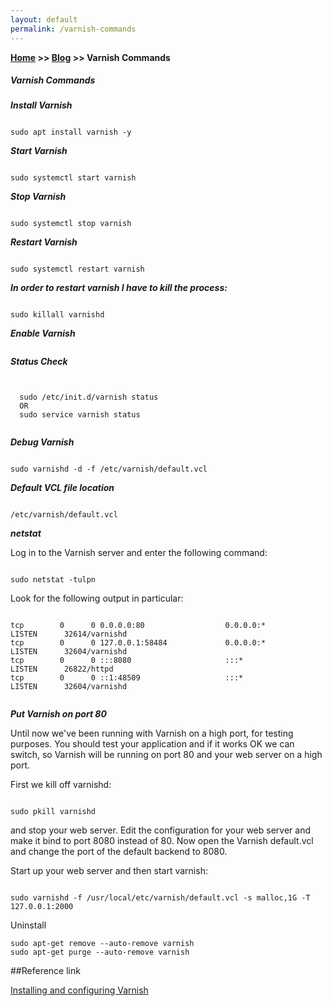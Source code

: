 ```yaml
---
layout: default
permalink: /varnish-commands
---
```

**[Home](https://supravatm.github.io/) >> [Blog](https://supravatm.github.io/blogs.html) >> Varnish Commands**

##### Varnish Commands

***Install Varnish***

```

sudo apt install varnish -y

```

***Start Varnish***

```

sudo systemctl start varnish

```

***Stop Varnish***

```

sudo systemctl stop varnish

```

***Restart Varnish***

```

sudo systemctl restart varnish

```

***In order to restart varnish I have to kill the process:***

```

sudo killall varnishd

```

***Enable Varnish***

```

```

***Status Check***

```


  sudo /etc/init.d/varnish status
  OR
  sudo service varnish status
  
```

***Debug Varnish***

```

sudo varnishd -d -f /etc/varnish/default.vcl

```


***Default VCL file location***

```

/etc/varnish/default.vcl

```


***netstat***

Log in to the Varnish server and enter the following command:

```

sudo netstat -tulpn

```

Look for the following output in particular:

```

tcp        0      0 0.0.0.0:80                  0.0.0.0:*               LISTEN      32614/varnishd
tcp        0      0 127.0.0.1:58484             0.0.0.0:*               LISTEN      32604/varnishd
tcp        0      0 :::8080                     :::*                    LISTEN      26822/httpd
tcp        0      0 ::1:48509                   :::*                    LISTEN      32604/varnishd


```


***Put Varnish on port 80***

Until now we've been running with Varnish on a high port, for testing purposes. You should test your application and if it works OK we can switch, so Varnish will be running on port 80 and your web server on a high port.

First we kill off varnishd:

```

sudo pkill varnishd

```

and stop your web server. Edit the configuration for your web server and make it bind to port 8080 instead of 80. Now open the Varnish default.vcl and change the port of the default backend to 8080.

Start up your web server and then start varnish:

```

sudo varnishd -f /usr/local/etc/varnish/default.vcl -s malloc,1G -T 127.0.0.1:2000

```

Uninstall
```
sudo apt-get remove --auto-remove varnish
sudo apt-get purge --auto-remove varnish
```

##Reference link

[Installing and configuring Varnish](https://www.varnish-software.com/wiki/content/tutorials/varnish/varnish_ubuntu.html)

